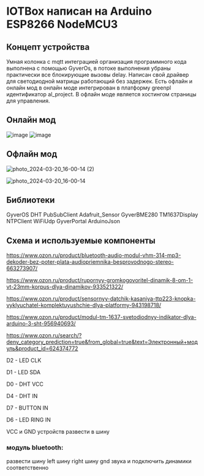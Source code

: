 # IOTBox написан на Arduino ESP8266 NodeMCU3
## Концепт устройства
Умная колонка с mqtt интеграцией организация программного кода выполнена с помощью GyverOs, в потоке выполнения убраны практически все блокирующие вызовы delay. Написан свой драйвер для светодиодной матрицы работающий без задержек. 
Есть офлайн и онлайн мод в онлайн моде интегрирован в платформу greenpl идентификатор al_project. В офлайн моде является хостингом страницы для управления.
## Онлайн мод 
![image](https://github.com/Adiutant/IOTBox/assets/17684112/a176489a-6a3a-4fc9-9f2b-3e79f17bbb14)
![image](https://github.com/Adiutant/IOTBox/assets/17684112/44d0a61c-9969-4a2c-baf8-969641dd5eb2)

## Офлайн мод 

![photo_2024-03-20_16-00-14 (2)](https://github.com/Adiutant/IOTBox/assets/17684112/3efe5270-6ec8-4173-a9d3-b1c11158f608)

![photo_2024-03-20_16-00-14](https://github.com/Adiutant/IOTBox/assets/17684112/cabaff8c-db6e-46b7-8daa-5f50ac7e7ea0)

## Библиотеки
GyverOS
DHT
PubSubClient
Adafruit_Sensor
GyverBME280
TM1637Display
NTPClient
WiFiUdp
GyverPortal
ArduinoJson

## Схема и используемые компоненты
https://www.ozon.ru/product/bluetooth-audio-modul-vhm-314-mp3-dekoder-bez-poter-plata-audiopriemnika-besprovodnogo-stereo-663273907/

https://www.ozon.ru/product/rupornyy-gromkogovoritel-dinamik-8-om-1-vt-23mm-korpus-dlya-dinamikov-933521322/

https://www.ozon.ru/product/sensornyy-datchik-kasaniya-ttp223-knopka-vyklyuchatel-komplektuyushchie-dlya-platformy-943198718/

https://www.ozon.ru/product/modul-tm-1637-svetodiodnyy-indikator-dlya-arduino-3-sht-956940693/

https://www.ozon.ru/search/?deny_category_prediction=true&from_global=true&text=Электронный+модуль&product_id=624374772



D2 - LED CLK

D1 - LED SDA

D0 - DHT VCC

D4 - DHT IN

D7 - BUTTON IN

D6 - LED RING IN


VCC и GND устройств развести в шину

### модуль bluetooth:

развести шину left шину right шину gnd звука и подключить динамики соответственно

